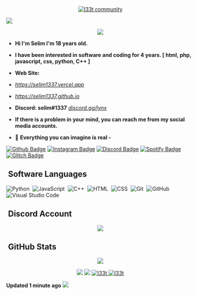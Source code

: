 <p align="center">
    <a href="https://selim1337.github.io" target="_blank">
        <img
            src="https://readme-typing-svg.herokuapp.com/?size=15&width=280&lines=int%20main()+{cout+%3C%3C+%27godless%27}"
            alt="l33t community"
        />
    </a>
</p>
<p>
<img src="https://user-images.githubusercontent.com/73097560/115834477-dbab4500-a447-11eb-908a-139a6edaec5c.gif">
</p> 

<p align="center">
  <img src="https://count.getloli.com/get/@:selim1337" />
</p>


- **Hi I'm Selim I'm 18 years old.**
- **I have been interested in software and coding for 4 years. [ html, php, javascript, css, python, C++ ]**
- **Web Site:**
- *https://selim1337.vercel.app*
- *https://selim1337.github.io*
- **Discord: selim#1337** *[discord.gg/lynx](https://discord.gg/lynx)*

- **If there is a problem in your mind, you can reach me from my social media accounts.**
- 🐉 **Everything you can imagine is real -**

[![Github Badge](https://img.shields.io/badge/Github-000?style=quare&logo=Github&logoColor=white&link=link)](https://github.com/selim1337) 
[![Instagram Badge](https://img.shields.io/badge/Instagram-C13584?style=flat-quare&logo=instagram&logoColor=white&link=link)](https://instagram.com/selim1337_)
[![Discord Badge](https://img.shields.io/badge/Discord-5865F2?style=flat-quare&logo=discord&logoColor=white&link=link)](https://discord.com/users/541303073962950657)
[![Spotify Badge](https://img.shields.io/badge/Spotify-1ED760?style=flat-quare&logo=spotify&logoColor=white&link=link)](https://open.spotify.com/user/tfzyt6wcjdhl8dgt8w5lpmywo?si=5WZHuW77Tp-Pwcxy9q9Bdw&utm_source=copy-link&nd=1)
[![Glitch Badge](https://img.shields.io/badge/Glitch-ff77ff?style=flat-quare&logo=glitch&logoColor=white&link=link)](https://glitch.com/@selim1337)

## &nbsp;Software Languages
![Python](https://img.shields.io/badge/-Python-05122A?style=flat&logo=python)&nbsp;
![JavaScript](https://img.shields.io/badge/-JavaScript-05122A?style=flat&logo=javascript)&nbsp;
![C++](https://img.shields.io/badge/-C++-05122A?style=flat&logo=C%2B%2B&logoColor=00599C)&nbsp;
![HTML](https://img.shields.io/badge/-HTML-05122A?style=flat&logo=HTML5)&nbsp;
![CSS](https://img.shields.io/badge/-CSS-05122A?style=flat&logo=CSS3&logoColor=1572B6)&nbsp;
![Git](https://img.shields.io/badge/-Git-05122A?style=flat&logo=git)&nbsp;
![GitHub](https://img.shields.io/badge/-GitHub-05122A?style=flat&logo=github)&nbsp;
![Visual Studio Code](https://img.shields.io/badge/-Visual%20Studio%20Code-05122A?style=flat&logo=visual-studio-code&logoColor=007ACC)&nbsp;
## &nbsp;Discord Account

<p align="center">
    <a href="https://discord.com/users/541303073962950657" target="_blank">
        <img
            src="https://discord.c99.nl/widget/theme-3/546303073962950657.png"
        />
    </a>      
</p>


## &nbsp;GitHub Stats
<p align = 'center'>
    <img src='https://github-readme-streak-stats.herokuapp.com/?user=selim1337&theme=gotham&hide_border=true'>
</p>
<p align = 'center'>
    <img src='https://github-readme-stats.vercel.app/api?username=selim1337&count_private=true&include_all_commits=true&show_icons=true&theme=gotham&hide_border=true&line_height=27'/>
    <img src='https://github-readme-stats.vercel.app/api/top-langs/?username=selim1337&show_icons=true&theme=gotham&line_height=27&hide_border=true'/>
    <a href="https://github.com/selim1337/discordjs-slash-command-bot-v13" target="_blank" rel="noreferrer"> <img src="https://github-readme-stats.vercel.app/api/pin/?username=selim1337&repo=discordjs-slash-command-bot-v13&theme=gotham" alt="l33t"/> </a>
    <a href="https://github.com/selim1337/ddos" target="_blank" rel="noreferrer"> <img src="https://github-readme-stats.vercel.app/api/pin/?username=selim1337&repo=selim1337.vercel.app&theme=gotham" alt="l33t"/> </a>

**Updated 1 minute ago**
        <img
            src="https://capsule-render.vercel.app/api?type=waving&color=gradient&height=60&section=footer"
        />
 
